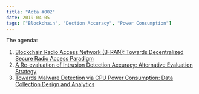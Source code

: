 ```yaml
---
title: "Acta #002"
date: 2019-04-05
tags: ["Blockchain", "Dection Accuracy", "Power Consumption"]
---
```

The agenda:

1. [Blockchain Radio Access Network (B-RAN): Towards Decentralized Secure Radio Access Paradigm](https://doi.org/10.1109/ACCESS.2018.2890557)
2. [A Re-evaluation of Intrusion Detection Accuracy: Alternative Evaluation Strategy](https://doi.org/10.1145/3243734.3278490)
3. [Towards Malware Detection via CPU Power Consumption: Data Collection Design and Analytics](https://doi.org/10.1109/TrustCom/BigDataSE.2018.00250)
